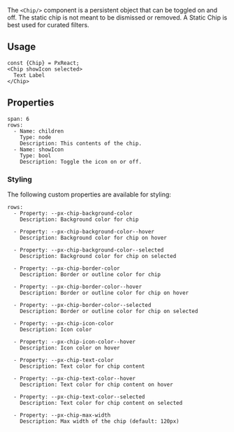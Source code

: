 The `<Chip/>` component is a persistent object that can be toggled on and off.
The static chip is not meant to be dismissed or removed. A Static Chip is best used for curated filters.


## Usage

```react
const {Chip} = PxReact;
<Chip showIcon selected>
  Text Label
</Chip>
```


## Properties

```table
span: 6
rows:
  - Name: children
    Type: node
    Description: This contents of the chip.
  - Name: showIcon
    Type: bool
    Description: Toggle the icon on or off.
```


### Styling
The following custom properties are available for styling:

```code
rows:
  - Property: --px-chip-background-color
    Description: Background color for chip

  - Property: --px-chip-background-color--hover
    Description: Background color for chip on hover

  - Property: --px-chip-background-color--selected
    Description: Background color for chip on selected

  - Property: --px-chip-border-color
    Description: Border or outline color for chip

  - Property: --px-chip-border-color--hover
    Description: Border or outline color for chip on hover

  - Property: --px-chip-border-color--selected
    Description: Border or outline color for chip on selected

  - Property: --px-chip-icon-color
    Description: Icon color

  - Property: --px-chip-icon-color--hover
    Description: Icon color on hover

  - Property: --px-chip-text-color
    Description: Text color for chip content

  - Property: --px-chip-text-color--hover
    Description: Text color for chip content on hover

  - Property: --px-chip-text-color--selected
    Description: Text color for chip content on selected

  - Property: --px-chip-max-width
    Description: Max width of the chip (default: 120px)
```
